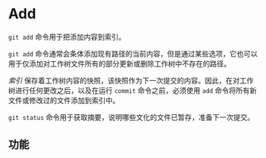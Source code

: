 # Add

`git add` 命令用于把添加内容到索引。

`git add` 命令通常会条体添加现有路径的当前内容，但是通过某些选项，它也可以用于仅添加对工作树文件所有的部分更新或删除工作树中不存在的路径。

*索引* 保存着工作树内容的快照，该快照作为下一次提交的内容。因此，在对工作树进行任何更改之后，以及在运行 `commit` 命令之前，必须使用 `add` 命令将所有新文件或修改过的文件添加到索引中。

`git status` 命令用于获取摘要，说明哪些文化的文件已暂存，准备下一次提交。

## 功能

